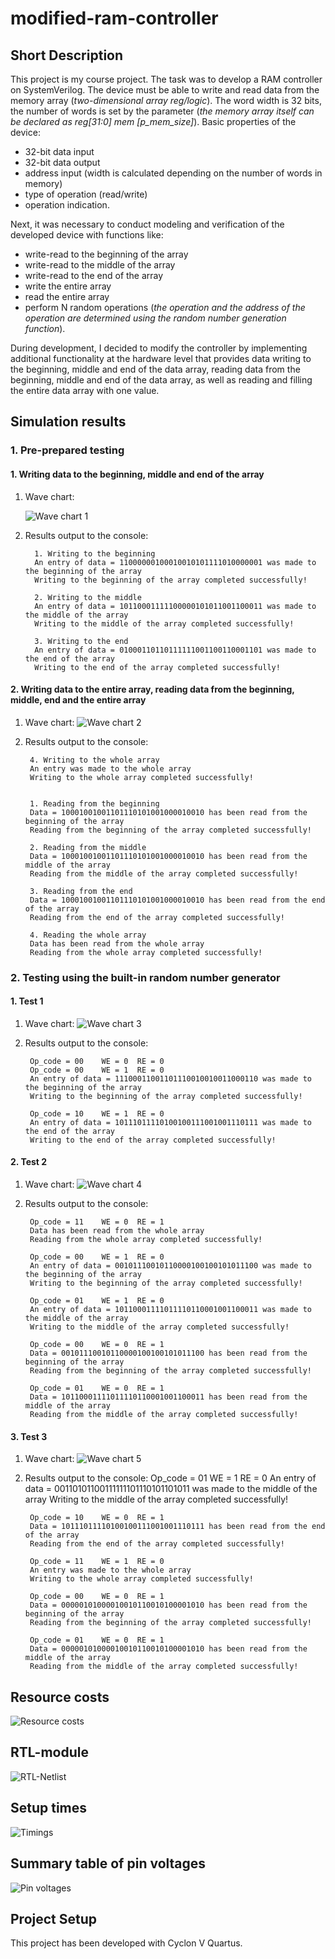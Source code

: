# modified-ram-controller

## Short Description
This project is my course project. The task was to develop a RAM controller on SystemVerilog. The device must be able to write and read data from the memory array (*two-dimensional array reg/logic*). The word width is 32 bits, the number of words is set by the parameter (*the memory array itself can be declared as reg[31:0] mem [p_mem_size]*). 
Basic properties of the device:
+ 32-bit data input
+	32-bit data output
+	address input (width is calculated depending on the number of words in memory)
+	type of operation (read/write)
+	operation indication.

Next, it was necessary to conduct modeling and verification of the developed device with functions like:
+ write-read to the beginning of the array
+	write-read to the middle of the array
+	write-read to the end of the array
+	write the entire array
+	read the entire array
+	perform N random operations (*the operation and the address of the operation are determined using the random number generation function*).

During development, I decided to modify the controller by implementing additional functionality at the hardware level that provides data writing to the beginning, middle and end of the data array, reading data from the beginning, middle and end of the data array, as well as reading and filling the entire data array with one value.

## Simulation results
### 1. Pre-prepared testing
####  1. Writing data to the beginning, middle and end of the array
1. Wave chart:

	![Wave chart 1](https://github.com/ArtemBReal/modified-ram-controller/blob/main/Wave%20charts/pre-prepared_test_1.png)
2. Results output to the console:
 
         
         1. Writing to the beginning
         An entry of data = 11000000100010010101111010000001 was made to the beginning of the array
         Writing to the beginning of the array completed successfully!
         
         2. Writing to the middle
         An entry of data = 10110001111100000101011001100011 was made to the middle of the array
         Writing to the middle of the array completed successfully! 
         
         3. Writing to the end
         An entry of data = 01000110110111111001100110001101 was made to the end of the array
         Writing to the end of the array completed successfully!
        
####  2. Writing data to the entire array, reading data from the beginning, middle, end and the entire array
1. Wave chart:
	![Wave chart 2](https://github.com/ArtemBReal/modified-ram-controller/blob/main/Wave%20charts/pre-prepared_test_2.png)
2. Results output to the console:
        
 
        4. Writing to the whole array
        An entry was made to the whole array
        Writing to the whole array completed successfully!
        
        
        1. Reading from the beginning
        Data = 10001001001101110101001000010010 has been read from the beginning of the array
        Reading from the beginning of the array completed successfully!
        
        2. Reading from the middle
        Data = 10001001001101110101001000010010 has been read from the middle of the array
        Reading from the middle of the array completed successfully!
        
        3. Reading from the end
        Data = 10001001001101110101001000010010 has been read from the end of the array
        Reading from the end of the array completed successfully!
        
        4. Reading the whole array
        Data has been read from the whole array
        Reading from the whole array completed successfully!
				
### 2. Testing using the built-in random number generator
####  1. Test 1
1. Wave chart:
	![Wave chart 3](https://github.com/ArtemBReal/modified-ram-controller/blob/main/Wave%20charts/random_test_1.png)
2. Results output to the console:

        Op_code = 00 	WE = 0 	RE = 0
        Op_code = 00 	WE = 1 	RE = 0
        An entry of data = 11100011001101110010010011000110 was made to the beginning of the array
        Writing to the beginning of the array completed successfully!
        
        Op_code = 10 	WE = 1 	RE = 0
        An entry of data = 10111011110100100111001001110111 was made to the end of the array
        Writing to the end of the array completed successfully!
        
####  2. Test 2
1. Wave chart:
	![Wave chart 4](https://github.com/ArtemBReal/modified-ram-controller/blob/main/Wave%20charts/random_test_2.png)
2. Results output to the console:

        Op_code = 11 	WE = 0 	RE = 1
        Data has been read from the whole array
        Reading from the whole array completed successfully!
        
        Op_code = 00 	WE = 1 	RE = 0
        An entry of data = 00101110010110000100100101011100 was made to the beginning of the array
        Writing to the beginning of the array completed successfully!
        
        Op_code = 01 	WE = 1 	RE = 0
        An entry of data = 10110001111011110110001001100011 was made to the middle of the array
        Writing to the middle of the array completed successfully!
        
        Op_code = 00 	WE = 0 	RE = 1
        Data = 00101110010110000100100101011100 has been read from the beginning of the array
        Reading from the beginning of the array completed successfully!
        
        Op_code = 01 	WE = 0 	RE = 1
        Data = 10110001111011110110001001100011 has been read from the middle of the array
        Reading from the middle of the array completed successfully!
        
####  3. Test 3
1. Wave chart:
	![Wave chart 5](https://github.com/ArtemBReal/modified-ram-controller/blob/main/Wave%20charts/random_test_3.png)
2. Results output to the console:
        Op_code = 01 	WE = 1 	RE = 0
        An entry of data = 00110101100111111101110101101011 was made to the middle of the array
        Writing to the middle of the array completed successfully!
        
        Op_code = 10 	WE = 0 	RE = 1
        Data = 10111011110100100111001001110111 has been read from the end of the array
        Reading from the end of the array completed successfully!
        
        Op_code = 11 	WE = 1 	RE = 0
        An entry was made to the whole array
        Writing to the whole array completed successfully!
        
        Op_code = 00 	WE = 0 	RE = 1
        Data = 00000101000010010110010100001010 has been read from the beginning of the array
        Reading from the beginning of the array completed successfully!
        
        Op_code = 01 	WE = 0 	RE = 1
        Data = 00000101000010010110010100001010 has been read from the middle of the array
        Reading from the middle of the array completed successfully!

## Resource costs
![Resource costs](https://github.com/ArtemBReal/modified-ram-controller/blob/main/Images/Resource_costs.png)
## RTL-module
![RTL-Netlist](https://github.com/ArtemBReal/modified-ram-controller/blob/main/Images/RTL-Netlist.png)


## Setup times
![Timings](https://github.com/ArtemBReal/modified-ram-controller/blob/main/Images/Setup_times.png)
## Summary table of pin voltages
![Pin voltages](https://github.com/ArtemBReal/modified-ram-controller/blob/main/Images/Table_of_pin_voltages.png)

## Project Setup
This project has been developed with Cyclon V Quartus.





